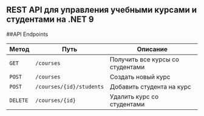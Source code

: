 ## REST API для управления учебными курсами и студентами на .NET 9

##API Endpoints

| Метод | Путь | Описание |
|-------|------|----------|
| `GET` | `/courses` | Получить все курсы со студентами |
| `POST` | `/courses` | Создать новый курс |
| `POST` | `/courses/{id}/students` | Добавить студента на курс |
| `DELETE` | `/courses/{id}` | Удалить курс со студентами |
